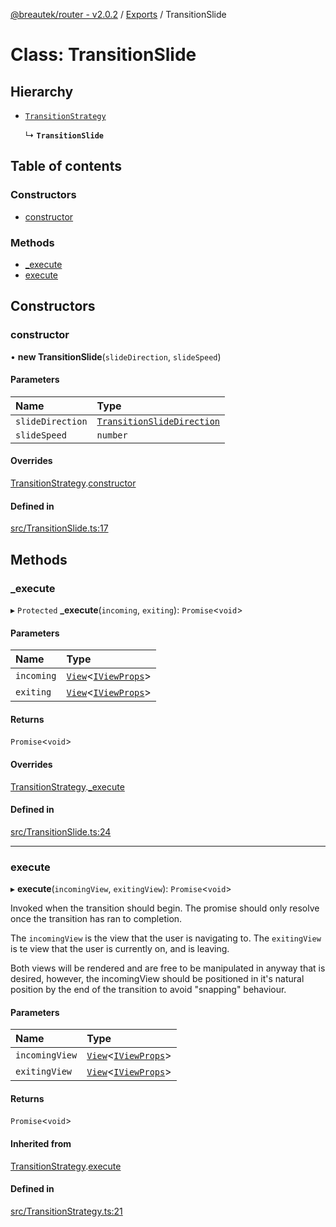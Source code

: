 [@breautek/router - v2.0.2](../README.md) / [Exports](../modules.md) / TransitionSlide

# Class: TransitionSlide

## Hierarchy

- [`TransitionStrategy`](TransitionStrategy.md)

  ↳ **`TransitionSlide`**

## Table of contents

### Constructors

- [constructor](TransitionSlide.md#constructor)

### Methods

- [\_execute](TransitionSlide.md#_execute)
- [execute](TransitionSlide.md#execute)

## Constructors

### constructor

• **new TransitionSlide**(`slideDirection`, `slideSpeed`)

#### Parameters

| Name | Type |
| :------ | :------ |
| `slideDirection` | [`TransitionSlideDirection`](../enums/TransitionSlideDirection.md) |
| `slideSpeed` | `number` |

#### Overrides

[TransitionStrategy](TransitionStrategy.md).[constructor](TransitionStrategy.md#constructor)

#### Defined in

[src/TransitionSlide.ts:17](https://github.com/breautek/router/blob/f657f43/src/TransitionSlide.ts#L17)

## Methods

### \_execute

▸ `Protected` **_execute**(`incoming`, `exiting`): `Promise`<`void`\>

#### Parameters

| Name | Type |
| :------ | :------ |
| `incoming` | [`View`](View.md)<[`IViewProps`](../interfaces/IViewProps.md)\> |
| `exiting` | [`View`](View.md)<[`IViewProps`](../interfaces/IViewProps.md)\> |

#### Returns

`Promise`<`void`\>

#### Overrides

[TransitionStrategy](TransitionStrategy.md).[_execute](TransitionStrategy.md#_execute)

#### Defined in

[src/TransitionSlide.ts:24](https://github.com/breautek/router/blob/f657f43/src/TransitionSlide.ts#L24)

___

### execute

▸ **execute**(`incomingView`, `exitingView`): `Promise`<`void`\>

Invoked when the transition should begin.
The promise should only resolve once the transition
has ran to completion.

The `incomingView` is the view that the user is navigating to.
The `exitingView` is te view that the user is currently on, and is leaving.

Both views will be rendered and are free to be manipulated in anyway that is desired,
however, the incomingView should be positioned in it's natural position by the end
of the transition to avoid "snapping" behaviour.

#### Parameters

| Name | Type |
| :------ | :------ |
| `incomingView` | [`View`](View.md)<[`IViewProps`](../interfaces/IViewProps.md)\> |
| `exitingView` | [`View`](View.md)<[`IViewProps`](../interfaces/IViewProps.md)\> |

#### Returns

`Promise`<`void`\>

#### Inherited from

[TransitionStrategy](TransitionStrategy.md).[execute](TransitionStrategy.md#execute)

#### Defined in

[src/TransitionStrategy.ts:21](https://github.com/breautek/router/blob/f657f43/src/TransitionStrategy.ts#L21)
